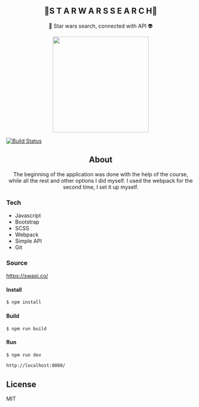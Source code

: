 
<h2 align="center">🚀S T A R W A R S S E A R C H🚀</h2>
<p align="center">🌌 Star wars search, connected with API 👽<p>
<p align="center">
 <img src="https://i.imgur.com/rwFBnYI.gif" href="" height="256">


<p>
 <p>
  <p>
   <p>


[![Build Status](https://travis-ci.org/joemccann/dillinger.svg?branch=master)](https://travis-ci.org/joemccann/dillinger)



<h2 align="center">About</h2>
<p align="center">
The beginning of the application was done with the help of the course, while all the rest and other options I did myself. I used the webpack for the second time, I set it up myself. </p>




### Tech                                                                            
* Javascript
* Bootstrap
* SCSS
* Webpack
* Simple API
* Git



### Source
https://swapi.co/

#### Install
```sh
$ npm install
```
#### Build
```sh
$ npm run build 
```
#### Run
```sh
$ npm run dev
```

```sh
http://localhost:8080/
```


License
----

MIT

